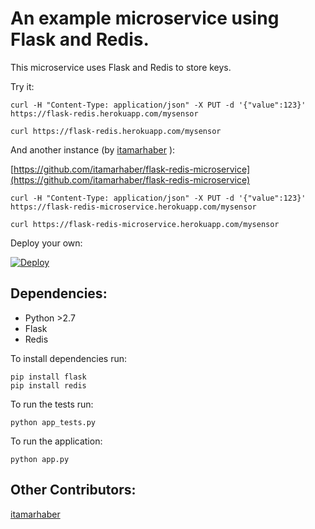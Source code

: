 # An example microservice using Flask and Redis.

This microservice uses Flask and Redis to store keys.

Try it:


```
curl -H "Content-Type: application/json" -X PUT -d '{"value":123}' https://flask-redis.herokuapp.com/mysensor

curl https://flask-redis.herokuapp.com/mysensor
```

And another instance (by [itamarhaber](https://github.com/itamarhaber)
):

[https://github.com/itamarhaber/flask-redis-microservice](https://github.com/itamarhaber/flask-redis-microservice)

```
curl -H "Content-Type: application/json" -X PUT -d '{"value":123}' https://flask-redis-microservice.herokuapp.com/mysensor

curl https://flask-redis-microservice.herokuapp.com/mysensor
```

Deploy your own:

[![Deploy](https://www.herokucdn.com/deploy/button.png)](https://heroku.com/deploy)

## Dependencies:

* Python >2.7
* Flask
* Redis

To install dependencies run:

```
pip install flask
pip install redis
```

To run the tests run:

```
python app_tests.py
```

To run the application:

```
python app.py
```

## Other Contributors:

[itamarhaber](https://github.com/itamarhaber)
